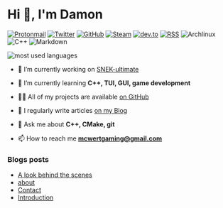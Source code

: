 # Hi 👋, I'm Damon

[![Protonmail](https://img.shields.io/badge/ProtonMail-8B89CC?style=for-the-badge&logo=protonmail&logoColor=white)](mailto:dleven@protonmail.com)
[![Twitter](https://img.shields.io/badge/Twitter-1DA1F2?style=for-the-badge&logo=twitter&logoColor=white)](https://twitter.com/staxthefox)
[![GitHub](https://img.shields.io/badge/GitHub-100000?style=for-the-badge&logo=github&logoColor=white)](https://github.com/MCWertGaming)
[![Steam](https://img.shields.io/badge/Steam-000000?style=for-the-badge&logo=steam&logoColor=white)](https://steamcommunity.com/id/MCWertGaming/)
[![dev.to](https://img.shields.io/badge/dev.to-0A0A0A?style=for-the-badge&logo=dev.to&logoColor=white)](https://dev.to/mcwertgaming)
[![RSS](https://img.shields.io/badge/RSS-FFA500?style=for-the-badge&logo=rss&logoColor=white)](https://mcwertgaming.github.io/contact/#rss-feeds)
![Archlinux](https://img.shields.io/badge/Arch_Linux-1793D1?style=for-the-badge&logo=arch-linux&logoColor=white)
![C++](https://img.shields.io/badge/C%2B%2B-00599C?style=for-the-badge&logo=c%2B%2B&logoColor=white)
![Markdown](https://img.shields.io/badge/Markdown-000000?style=for-the-badge&logo=markdown&logoColor=white)

![most used languages](https://github-readme-stats.vercel.app/api/top-langs?username=mcwertgaming&show_icons=true&theme=dracula&locale=en&layout=compact)

- 🔭 I’m currently working on [SNEK-ultimate](https://github.com/MCWertGaming/snek-utimate)

- 🌱 I’m currently learning **C++, TUI, GUI, game development**

- 👨‍💻 All of my projects are available [on GitHub](https://github.com/MCWertGaming)

- 📝 I regularly write articles [on my Blog](https://mcwertgaming.github.io/)

- 💬 Ask me about **C++, CMake, git**

- 📫 How to reach me **mcwertgaming@gmail.com**

### Blogs posts
<!-- BLOG-POST-LIST:START -->
- [A look behind the scenes](https://mcwertgaming.github.io/2020/a-look-behind-the-scenes/)
- [about](https://mcwertgaming.github.io/about/)
- [Contact](https://mcwertgaming.github.io/contact/)
- [Introduction](https://mcwertgaming.github.io/2020/introduction/)
<!-- BLOG-POST-LIST:END -->
